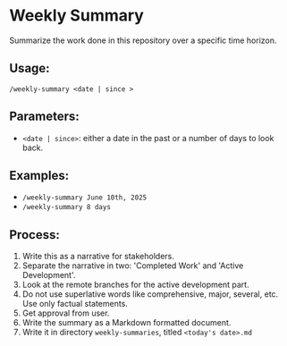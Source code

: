 # Weekly Summary

Summarize the work done in this repository over a specific time horizon.

## Usage:
`/weekly-summary <date | since >`

## Parameters:
- `<date | since>`: either a date in the past or a number of days to look back.

## Examples:
- `/weekly-summary June 10th, 2025`
- `/weekly-summary 8 days`

## Process:
1. Write this as a narrative for stakeholders.
2. Separate the narrative in two: 'Completed Work' and 'Active Development'.
3. Look at the remote branches for the active development part.
4. Do not use superlative words like comprehensive, major, several, etc. Use
   only factual statements.
5. Get approval from user.
6. Write the summary as a Markdown formatted document.
7. Write it in directory `weekly-summaries`, titled `<today's date>.md`
